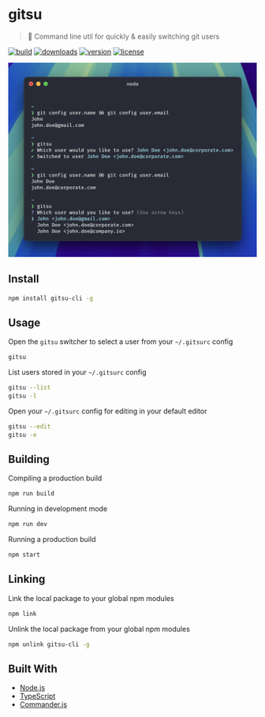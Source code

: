 # gitsu

> 🥷 Command line util for quickly & easily switching git users

[![build](https://github.com/jamieweavis/gitsu/actions/workflows/build.yml/badge.svg?branch=main)](https://github.com/jamieweavis/gitsu/actions)
[![downloads](https://img.shields.io/npm/dt/gitsu-cli.svg)](https://npmjs.com/package/gitsu-cli)
[![version](https://img.shields.io/github/release/jamieweavis/gitsu.svg)](https://github.com/jamieweavis/gitsu/releases)
[![license](https://img.shields.io/badge/license-MIT-blue.svg)](https://github.com/jamieweavis/gitsu/blob/main/LICENSE)

<img width=678 alt="Screenshot" src="./.github/screenshot.png">

## Install

```sh
npm install gitsu-cli -g
```

## Usage

Open the `gitsu` switcher to select a user from your `~/.gitsurc` config
```sh
gitsu
```

List users stored in your `~/.gitsurc` config
```sh
gitsu --list
gitsu -l
```

Open your `~/.gitsurc` config for editing in your default editor
```sh
gitsu --edit
gitsu -e
```

## Building

Compiling a production build
```sh
npm run build
```

Running in development mode
```sh
npm run dev
```

Running a production build
```sh
npm start
```

## Linking

Link the local package to your global npm modules
```sh
npm link
```

Unlink the local package from your global npm modules
```sh
npm unlink gitsu-cli -g
```

## Built With

- [Node.js](https://github.com/nodejs/node)
- [TypeScript](https://github.com/microsoft/TypeScript)
- [Commander.js](https://github.com/tj/commander.js)
